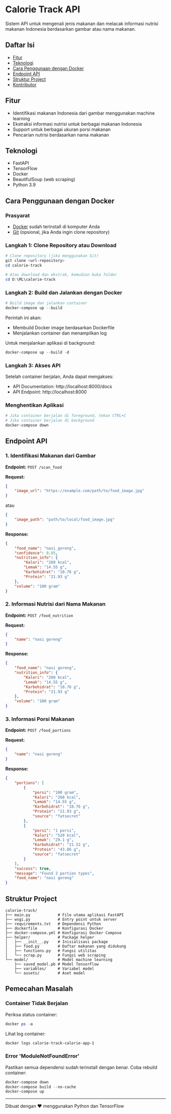 # Calorie Track API

Sistem API untuk mengenali jenis makanan dan melacak informasi nutrisi makanan Indonesia berdasarkan gambar atau nama makanan.

## Daftar Isi

- [Fitur](#fitur)
- [Teknologi](#teknologi)
- [Cara Penggunaan dengan Docker](#cara-penggunaan-dengan-docker)
- [Endpoint API](#endpoint-api)
- [Struktur Project](#struktur-project)
- [Kontributor](#kontributor)

## Fitur

- Identifikasi makanan Indonesia dari gambar menggunakan machine learning
- Ekstraksi informasi nutrisi untuk berbagai makanan Indonesia
- Support untuk berbagai ukuran porsi makanan
- Pencarian nutrisi berdasarkan nama makanan

## Teknologi

- FastAPI
- TensorFlow
- Docker
- BeautifulSoup (web scraping)
- Python 3.9

## Cara Penggunaan dengan Docker

### Prasyarat

- [Docker](https://www.docker.com/products/docker-desktop) sudah terinstall di komputer Anda
- [Git](https://git-scm.com/downloads) (opsional, jika Anda ingin clone repository)

### Langkah 1: Clone Repository atau Download

```powershell
# Clone repository (jika menggunakan Git)
git clone <url-repository>
cd calorie-track

# Atau download dan ekstrak, kemudian buka folder
cd D:\ML\calorie-track
```

### Langkah 2: Build dan Jalankan dengan Docker

```powershell
# Build image dan jalankan container
docker-compose up --build
```

Perintah ini akan:

- Membuild Docker image berdasarkan Dockerfile
- Menjalankan container dan menampilkan log

Untuk menjalankan aplikasi di background:

```powershell
docker-compose up --build -d
```

### Langkah 3: Akses API

Setelah container berjalan, Anda dapat mengakses:

- API Documentation: http://localhost:8000/docs
- API Endpoint: http://localhost:8000

### Menghentikan Aplikasi

```powershell
# Jika container berjalan di foreground, tekan CTRL+C
# Jika container berjalan di background
docker-compose down
```

## Endpoint API

### 1. Identifikasi Makanan dari Gambar

**Endpoint:** `POST /scan_food`

**Request:**

```json
{
	"image_url": "https://example.com/path/to/food_image.jpg"
}
```

atau

```json
{
	"image_path": "path/to/local/food_image.jpg"
}
```

**Response:**

```json
{
	"food_name": "nasi_goreng",
	"confidence": 0.95,
	"nutrition_info": {
		"Kalori": "260 kcal",
		"Lemak": "14.55 g",
		"Karbohidrat": "10.76 g",
		"Protein": "21.93 g"
	},
	"volume": "100 gram"
}
```

### 2. Informasi Nutrisi dari Nama Makanan

**Endpoint:** `POST /food_nutrition`

**Request:**

```json
{
	"name": "nasi goreng"
}
```

**Response:**

```json
{
	"food_name": "nasi goreng",
	"nutrition_info": {
		"Kalori": "260 kcal",
		"Lemak": "14.55 g",
		"Karbohidrat": "10.76 g",
		"Protein": "21.93 g"
	},
	"volume": "100 gram"
}
```

### 3. Informasi Porsi Makanan

**Endpoint:** `POST /food_portions`

**Request:**

```json
{
	"name": "nasi goreng"
}
```

**Response:**

```json
{
	"portions": [
		{
			"porsi": "100 gram",
			"Kalori": "260 kcal",
			"Lemak": "14.55 g",
			"Karbohidrat": "10.76 g",
			"Protein": "21.93 g",
			"source": "fatsecret"
		},
		{
			"porsi": "1 porsi",
			"Kalori": "520 kcal",
			"Lemak": "29.1 g",
			"Karbohidrat": "21.52 g",
			"Protein": "43.86 g",
			"source": "fatsecret"
		}
	],
	"success": true,
	"message": "Found 2 portion types",
	"food_name": "nasi goreng"
}
```

## Struktur Project

```
calorie-track/
├── main.py            # File utama aplikasi FastAPI
├── wsgi.py            # Entry point untuk server
├── requirements.txt   # Dependensi Python
├── dockerfile         # Konfigurasi Docker
├── docker-compose.yml # Konfigurasi Docker Compose
├── helper/            # Package helper
│   ├── __init__.py    # Inisialisasi package
│   ├── food.py        # Daftar makanan yang didukung
│   ├── functions.py   # Fungsi utilitas
│   └── scrap.py       # Fungsi web scraping
└── model/             # Model machine learning
    ├── saved_model.pb # Model TensorFlow
    ├── variables/     # Variabel model
    └── assets/        # Aset model
```

## Pemecahan Masalah

### Container Tidak Berjalan

Periksa status container:

```powershell
docker ps -a
```

Lihat log container:

```powershell
docker logs calorie-track-calorie-app-1
```

### Error 'ModuleNotFoundError'

Pastikan semua dependensi sudah terinstall dengan benar. Coba rebuild container:

```powershell
docker-compose down
docker-compose build --no-cache
docker-compose up
```

---

Dibuat dengan ❤️ menggunakan Python dan TensorFlow
